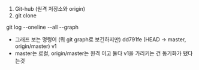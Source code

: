 1. Git-hub (원격 저장소와 origin)
2. git clone

git log --oneline --all --graph
- 그래프 보는 명령어 (뭐 git graph로 보긴하지만) 
dd791fe (HEAD -> master, origin/master) v1
- master는 로컬, origin/master는 원격 이고 둘다 v1을 가리키는 건 동기화가 됐다는것

